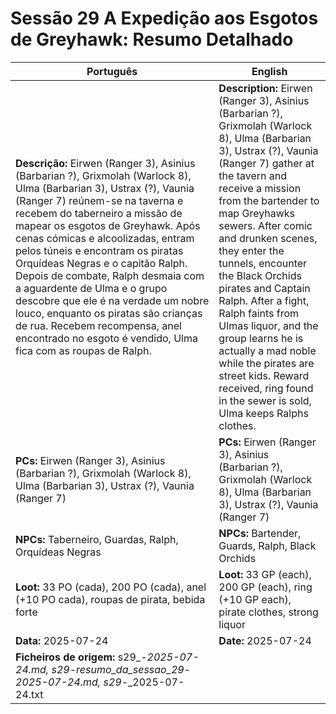 # Sessão 29  A Expedição aos Esgotos de Greyhawk: Resumo Detalhado

| Português | English |
|-----------|---------|
| **Descrição:** Eirwen (Ranger 3), Asinius (Barbarian ?), Grixmolah (Warlock 8), Ulma (Barbarian 3), Ustrax (?), Vaunia (Ranger 7) reúnem-se na taverna e recebem do taberneiro a missão de mapear os esgotos de Greyhawk. Após cenas cómicas e alcoolizadas, entram pelos túneis e encontram os piratas Orquídeas Negras e o capitão Ralph. Depois de combate, Ralph desmaia com a aguardente de Ulma e o grupo descobre que ele é na verdade um nobre louco, enquanto os piratas são crianças de rua. Recebem recompensa, anel encontrado no esgoto é vendido, Ulma fica com as roupas de Ralph. | **Description:** Eirwen (Ranger 3), Asinius (Barbarian ?), Grixmolah (Warlock 8), Ulma (Barbarian 3), Ustrax (?), Vaunia (Ranger 7) gather at the tavern and receive a mission from the bartender to map Greyhawks sewers. After comic and drunken scenes, they enter the tunnels, encounter the Black Orchids pirates and Captain Ralph. After a fight, Ralph faints from Ulmas liquor, and the group learns he is actually a mad noble while the pirates are street kids. Reward received, ring found in the sewer is sold, Ulma keeps Ralphs clothes. |
| **PCs:** Eirwen (Ranger 3), Asinius (Barbarian ?), Grixmolah (Warlock 8), Ulma (Barbarian 3), Ustrax (?), Vaunia (Ranger 7) | **PCs:** Eirwen (Ranger 3), Asinius (Barbarian ?), Grixmolah (Warlock 8), Ulma (Barbarian 3), Ustrax (?), Vaunia (Ranger 7) |
| **NPCs:** Taberneiro, Guardas, Ralph, Orquídeas Negras | **NPCs:** Bartender, Guards, Ralph, Black Orchids |
| **Loot:** 33 PO (cada), 200 PO (cada), anel (+10 PO cada), roupas de pirata, bebida forte | **Loot:** 33 GP (each), 200 GP (each), ring (+10 GP each), pirate clothes, strong liquor |
| **Data:** 2025-07-24 | **Date:** 2025-07-24 |
| **Ficheiros de origem:** s29_-_2025-07-24.md, s29_-_resumo_da_sessao_29_-_2025-07-24.md, s29_-_2025-07-24.txt |

























